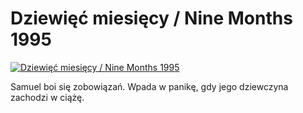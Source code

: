 Dziewięć miesięcy / Nine Months 1995 
=============
[![Dziewięć miesięcy / Nine Months 1995 ](http://vidos.pl/images/player.gif)](http://vidos.pl/dziewiec-miesiecy-nine-months-1995)

 Samuel boi się zobowiązań. Wpada w panikę, gdy jego dziewczyna zachodzi w ciążę.
